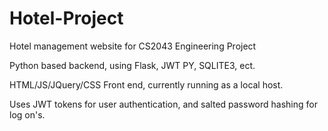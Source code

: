 # Hotel-Project
Hotel management website for CS2043 Engineering Project

Python based backend, using Flask, JWT PY, SQLITE3, ect.

HTML/JS/JQuery/CSS Front end, currently running as a local host.

Uses JWT tokens for user authentication, and salted password hashing for log on's. 
